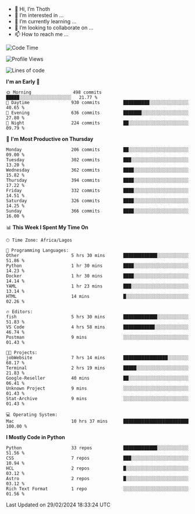 <!---
thoth2357/thoth2357 is a ✨ special ✨ repository because its `README.md` (this file) appears on your GitHub profile.
You can click the Preview link to take a look at your changes.
--->

- 👋 Hi, I’m Thoth
- 👀 I’m interested in ...
- 🌱 I’m currently learning ...
- 💞️ I’m looking to collaborate on ...
- 📫 How to reach me ...




<!--START_SECTION:waka-->
![Code Time](http://img.shields.io/badge/Code%20Time-2%2C759%20hrs%2012%20mins-blue)

![Profile Views](http://img.shields.io/badge/Profile%20Views-8-blue)

![Lines of code](https://img.shields.io/badge/From%20Hello%20World%20I%27ve%20Written-31.0%20million%20lines%20of%20code-blue)

**I'm an Early 🐤** 

```text
🌞 Morning                498 commits         █████░░░░░░░░░░░░░░░░░░░░   21.77 % 
🌆 Daytime                930 commits         ██████████░░░░░░░░░░░░░░░   40.65 % 
🌃 Evening                636 commits         ███████░░░░░░░░░░░░░░░░░░   27.80 % 
🌙 Night                  224 commits         ██░░░░░░░░░░░░░░░░░░░░░░░   09.79 % 
```
📅 **I'm Most Productive on Thursday** 

```text
Monday                   206 commits         ██░░░░░░░░░░░░░░░░░░░░░░░   09.00 % 
Tuesday                  302 commits         ███░░░░░░░░░░░░░░░░░░░░░░   13.20 % 
Wednesday                362 commits         ████░░░░░░░░░░░░░░░░░░░░░   15.82 % 
Thursday                 394 commits         ████░░░░░░░░░░░░░░░░░░░░░   17.22 % 
Friday                   332 commits         ████░░░░░░░░░░░░░░░░░░░░░   14.51 % 
Saturday                 326 commits         ████░░░░░░░░░░░░░░░░░░░░░   14.25 % 
Sunday                   366 commits         ████░░░░░░░░░░░░░░░░░░░░░   16.00 % 
```


📊 **This Week I Spent My Time On** 

```text
🕑︎ Time Zone: Africa/Lagos

💬 Programming Languages: 
Other                    5 hrs 30 mins       █████████████░░░░░░░░░░░░   51.86 % 
Python                   1 hr 30 mins        ████░░░░░░░░░░░░░░░░░░░░░   14.23 % 
Docker                   1 hr 30 mins        ████░░░░░░░░░░░░░░░░░░░░░   14.14 % 
YAML                     1 hr 23 mins        ███░░░░░░░░░░░░░░░░░░░░░░   13.14 % 
HTML                     14 mins             █░░░░░░░░░░░░░░░░░░░░░░░░   02.26 % 

🔥 Editors: 
fish                     5 hrs 30 mins       █████████████░░░░░░░░░░░░   51.83 % 
VS Code                  4 hrs 58 mins       ████████████░░░░░░░░░░░░░   46.74 % 
Postman                  9 mins              ░░░░░░░░░░░░░░░░░░░░░░░░░   01.43 % 

🐱‍💻 Projects: 
jobWebsite               7 hrs 14 mins       █████████████████░░░░░░░░   68.17 % 
Terminal                 2 hrs 19 mins       █████░░░░░░░░░░░░░░░░░░░░   21.83 % 
Google-Reseller          40 mins             ██░░░░░░░░░░░░░░░░░░░░░░░   06.41 % 
Unknown Project          9 mins              ░░░░░░░░░░░░░░░░░░░░░░░░░   01.43 % 
Stat-Archive             9 mins              ░░░░░░░░░░░░░░░░░░░░░░░░░   01.43 % 

💻 Operating System: 
Mac                      10 hrs 37 mins      █████████████████████████   100.00 % 
```

**I Mostly Code in Python** 

```text
Python                   33 repos            █████████████░░░░░░░░░░░░   51.56 % 
CSS                      7 repos             ███░░░░░░░░░░░░░░░░░░░░░░   10.94 % 
HCL                      2 repos             █░░░░░░░░░░░░░░░░░░░░░░░░   03.12 % 
Astro                    2 repos             █░░░░░░░░░░░░░░░░░░░░░░░░   03.12 % 
Rich Text Format         1 repo              ░░░░░░░░░░░░░░░░░░░░░░░░░   01.56 % 
```




 Last Updated on 29/02/2024 18:33:24 UTC
<!--END_SECTION:waka-->
<!--![](http://github-profile-summary-cards.vercel.app/api/cards/profile-details?username=thoth2357&theme=2077)

![](http://github-profile-summary-cards.vercel.app/api/cards/stats?username=thoth2357&theme=2077)![](http://github-profile-summary-cards.vercel.app/api/cards/productive-time?username=thoth2357&theme=2077&utcOffset=8) -->
